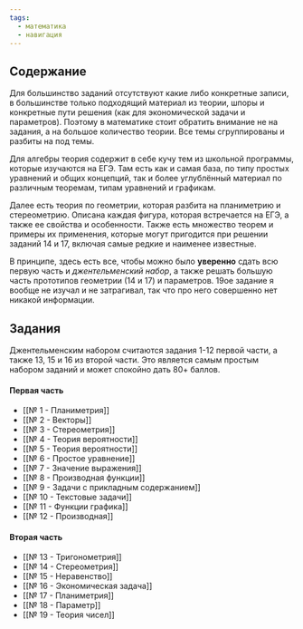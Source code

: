 ```yaml
---
tags:
  - математика
  - навигация
---
```

## Содержание

Для большинство заданий отсутствуют какие либо конкретные записи, в большинстве только подходящий материал из теории, шпоры и конкретные пути решения (как для экономической задачи и параметров). Поэтому в математике стоит обратить внимание не на задания, а на большое количество теории. Все темы сгруппированы и разбиты на под темы. 

Для алгебры теория содержит в себе кучу тем из школьной программы, которые изучаются на ЕГЭ. Там есть как и самая база, по типу простых уравнений и общих концепций, так и более углублённый материал по различным теоремам, типам уравнений и графикам.

Далее есть теория по геометрии, которая разбита на планиметрию и стереометрию. Описана каждая фигура, которая встречается на ЕГЭ, а также ее свойства и особенности. Также есть множество теорем и примеры их применения, которые могут пригодится при решении заданий 14 и 17, включая самые редкие и наименее известные.

В принципе, здесь есть все, чтобы можно было **уверенно** сдать всю первую часть и *джентельменский набор*, а также решать большую часть прототипов геометрии (14 и 17) и параметров. 19ое задание я вообще не изучал и не затрагивал, так что про него совершенно нет никакой информации.

## Задания

Джентельменским набором считаются задания 1-12 первой части, а также 13, 15 и 16 из второй части. Это является самым простым набором заданий и может спокойно дать 80+ баллов.

#### Первая часть
- [[№ 1 - Планиметрия]]
- [[№ 2 - Векторы]]
- [[№ 3 - Стереометрия]]
- [[№ 4 - Теория вероятности]]
- [[№ 5 - Теория вероятности]]
- [[№ 6 - Простое уравнение]]
- [[№ 7 - Значение выражения]]
- [[№ 8 - Производная функции]]
- [[№ 9 - Задачи с прикладным содержанием]]
- [[№ 10 - Текстовые задачи]]
- [[№ 11 - Функции графика]]
- [[№ 12 - Производная]]
#### Вторая часть
- [[№ 13 - Тригонометрия]]
- [[№ 14 - Стереометрия]]
- [[№ 15 - Неравенство]]
- [[№ 16 - Экономическая задача]]
- [[№ 17 - Планиметрия]]
- [[№ 18 - Параметр]]
- [[№ 19 - Теория чисел]]